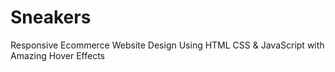 # Sneakers
Responsive Ecommerce Website Design Using HTML CSS &amp; JavaScript with Amazing Hover Effects



